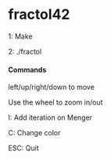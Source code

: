 # fractol42

1: Make

2: ./fractol

#### Commands

left/up/right/down to move

Use the wheel to zoom in/out

I: Add iteration on Menger

C: Change color

ESC: Quit
